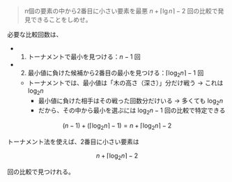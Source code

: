 <!--
<script type="text/javascript" async
  src="https://cdnjs.cloudflare.com/ajax/libs/mathjax/2.7.7/MathJax.js?config=TeX-MML-AM_CHTML">
</script>
-->

>n個の要素の中から2番目に小さい要素を最悪 $n+\lceil \lg n \rceil -2$ 回の比較で発見できることをしめせ。

必要な比較回数は、

- 1. トーナメントで最小を見つける：$n - 1$ 回  
- 2. 最小値に負けた候補から2番目の最小を見つける：$\lceil \log_2 n \rceil - 1$ 回 
  - トーナメントでは、最小値は「木の高さ（深さ）」分だけ戦う → これは $\log_2 n$
    - 最小値に負けた相手はその戦った回数分だけいる → 多くても $\log_2 n$
    - だから、その中から最小を選ぶには $\log_2 n - 1$ 回の比較で特定できる

$$
(n - 1) + (\lceil \log_2 n \rceil - 1) = n + \lceil \log_2 n \rceil - 2
$$

トーナメント法を使えば、2番目に小さい要素は  

$$
n + \lceil \log_2 n \rceil - 2
$$

回の比較で見つけれる。
